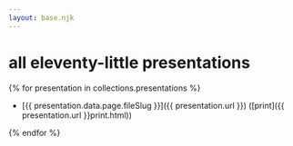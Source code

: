 ```yaml
---
layout: base.njk
---
```


# all eleventy-little presentations

{% for presentation in collections.presentations %}

- [{{ presentation.data.page.fileSlug }}]({{ presentation.url }}) ([print]({{ presentation.url }}print.html))

{% endfor %}
